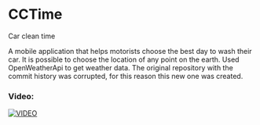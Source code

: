 # CCTime
Car clean time

A mobile application that helps motorists choose the best day to wash their car.
It is possible to choose the location of any point on the earth. Used OpenWeatherApi to get weather data.
The original repository with the commit history was corrupted, for this reason this new one was created.

### Video:

[![VIDEO](https://img.youtube.com/vi/Fd3rdMy5UAk/0.jpg)](https://www.youtube.com/watch?v=Fd3rdMy5UAk)

